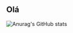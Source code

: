 ## Olá

![Anurag's GitHub stats](https://github-readme-stats.vercel.app/api?username=Thiago-Marcelo05&show_icons=true&theme=highcontrast)
